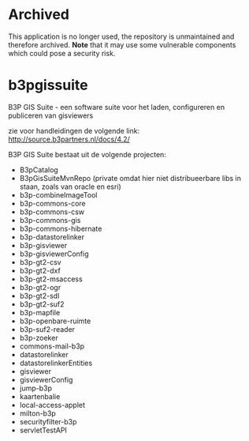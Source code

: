 Archived
========
This application is no longer used, the repository is unmaintained and therefore archived. 
**Note** that it may use some vulnerable components which could pose a security risk.


# b3pgissuite
B3P GIS Suite - een software suite voor het laden, configureren en publiceren van gisviewers

zie voor handleidingen de volgende link: http://source.b3partners.nl/docs/4.2/

B3P GIS Suite bestaat uit de volgende projecten:
* B3pCatalog 
* B3pGisSuiteMvnRepo (private omdat hier niet distribueerbare libs in staan, zoals van oracle en esri)
* b3p-combineImageTool
* b3p-commons-core
* b3p-commons-csw
* b3p-commons-gis
* b3p-commons-hibernate
* b3p-datastorelinker
* b3p-gisviewer
* b3p-gisviewerConfig
* b3p-gt2-csv
* b3p-gt2-dxf
* b3p-gt2-msaccess
* b3p-gt2-ogr
* b3p-gt2-sdl
* b3p-gt2-suf2
* b3p-mapfile
* b3p-openbare-ruimte
* b3p-suf2-reader
* b3p-zoeker
* commons-mail-b3p
* datastorelinker 
* datastorelinkerEntities
* gisviewer
* gisviewerConfig 
* jump-b3p
* kaartenbalie 
* local-access-applet
* milton-b3p
* securityfilter-b3p
* servletTestAPI
